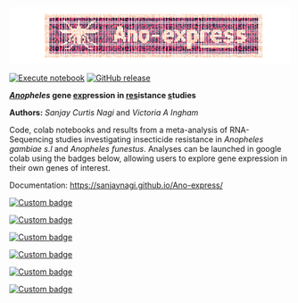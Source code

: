 ![image](https://raw.githubusercontent.com/sanjaynagi/Ano-express/main/docs/logo.png)

[![Execute notebook](https://github.com/sanjaynagi/Ano-express/workflows/Execute%20notebook/badge.svg)](https://github.com/sanjaynagi/Ano-express/actions?query=workflow:"Execute+notebook")
[![GitHub release](https://img.shields.io/github/release/sanjaynagi/Ano-express?include_prereleases=&sort=semver&color=blue)](https://github.com/sanjaynagi/Ano-express/releases/)

**<ins>*Ano</ins>pheles* gene <ins>exp</ins>ression in <ins>res</ins>istance <ins>s</ins>tudies**

**Authors:**
*Sanjay Curtis Nagi* and *Victoria A Ingham*

Code, colab notebooks and results from a meta-analysis of RNA-Sequencing studies investigating insecticide resistance in *Anopheles gambiae s.l* and *Anopheles funestus*. Analyses can be launched in google colab using the badges below, allowing users to explore gene expression in their own genes of interest.

Documentation: https://sanjaynagi.github.io/Ano-express/


[![Custom badge](https://img.shields.io/endpoint?color=gold&logo=Google%20Colab&url=https%3A%2F%2Fraw.githubusercontent.com%2Fsanjaynagi%2Fano-express%2Fmain%2Fgraphics%2Fbadge-expression.json)](https://colab.research.google.com/github/sanjaynagi/ano-express/blob/main/workflow/notebooks/plot-gene-expression.ipynb)   

[![Custom badge](https://img.shields.io/endpoint?color=grey&logo=Google%20Colab&url=https%3A%2F%2Fraw.githubusercontent.com%2Fsanjaynagi%2Fano-express%2Fmain%2Fgraphics%2Fbadge-utilities.json)](https://colab.research.google.com/github/sanjaynagi/ano-express/blob/main/workflow/notebooks/utility_functions.ipynb)  

[![Custom badge](https://img.shields.io/endpoint?color=turqoise&logo=Google%20Colab&url=https%3A%2F%2Fraw.githubusercontent.com%2Fsanjaynagi%2Fano-express%2Fmain%2Fgraphics%2Fbadge-families.json)](https://colab.research.google.com/github/sanjaynagi/ano-express/blob/main/workflow/notebooks/plot-families-expression.ipynb)  

[![Custom badge](https://img.shields.io/endpoint?color=black&logo=Google%20Colab&url=https%3A%2F%2Fraw.githubusercontent.com%2Fsanjaynagi%2Fano-express%2Fmain%2Fgraphics%2Fbadge-candidates.json)](https://colab.research.google.com/github/sanjaynagi/ano-express/blob/main/workflow/notebooks/expression-candidates.ipynb)  

[![Custom badge](https://img.shields.io/endpoint?color=skyblue&logo=Google%20Colab&url=https%3A%2F%2Fraw.githubusercontent.com%2Fsanjaynagi%2Fano-express%2Fmain%2Fgraphics%2Fbadge-enrichment.json)](https://colab.research.google.com/github/sanjaynagi/ano-express/blob/main/workflow/notebooks/enrichment.ipynb)  

[![Custom badge](https://img.shields.io/endpoint?color=maroon&logo=Google%20Colab&url=https%3A%2F%2Fraw.githubusercontent.com%2Fsanjaynagi%2Fano-express%2Fmain%2Fgraphics%2Fbadge-heatmaps.json)](https://colab.research.google.com/github/sanjaynagi/ano-express/blob/main/workflow/notebooks/misc/cluster-heatmaps-16-12-22.ipynb)  
